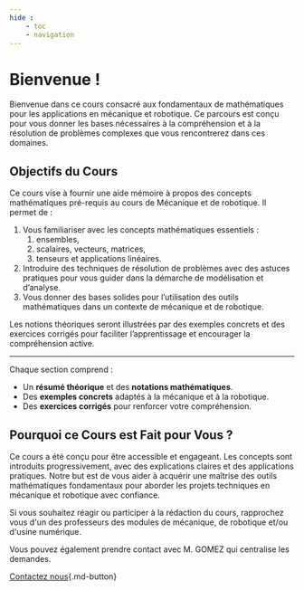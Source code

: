 ```yaml
---
hide :
    - toc
    - navigation
---
```


# Bienvenue !

Bienvenue dans ce cours consacré aux fondamentaux de mathématiques pour les applications en mécanique et robotique. Ce parcours est conçu pour vous donner les bases nécessaires à la compréhension et à la résolution de problèmes complexes que vous rencontrerez dans ces domaines.

## Objectifs du Cours

Ce cours vise à fournir une aide mémoire à propos des concepts mathématiques pré-requis au cours de Mécanique et de robotique. Il permet de :

1. Vous familiariser avec les concepts mathématiques essentiels : 
      1. ensembles, 
      2. scalaires, vecteurs, matrices, 
      3. tenseurs et applications linéaires.
2. Introduire des techniques de résolution de problèmes avec des astuces pratiques pour vous guider dans la démarche de modélisation et d’analyse.
3. Vous donner des bases solides pour l’utilisation des outils mathématiques dans un contexte de mécanique et de robotique.

Les notions théoriques seront illustrées par des exemples concrets et des exercices corrigés pour faciliter l’apprentissage et encourager la compréhension active.

---

Chaque section comprend :

- Un **résumé théorique** et des **notations mathématiques**.
- Des **exemples concrets** adaptés à la mécanique et à la robotique.
- Des **exercices corrigés** pour renforcer votre compréhension.

## Pourquoi ce Cours est Fait pour Vous ?

Ce cours a été conçu pour être accessible et engageant. Les concepts sont introduits progressivement, avec des explications claires et des applications pratiques. Notre but est de vous aider à acquérir une maîtrise des outils mathématiques fondamentaux pour aborder les projets techniques en mécanique et robotique avec confiance.

Si vous souhaitez réagir ou participer à la rédaction du cours, rapprochez vous d'un des professeurs des modules de mécanique, de robotique et/ou d'usine numérique.

Vous pouvez également prendre contact avec M. GOMEZ qui centralise les demandes.

[Contactez nous](mailto:sebastian.gomez@unilasalle.fr){.md-button}